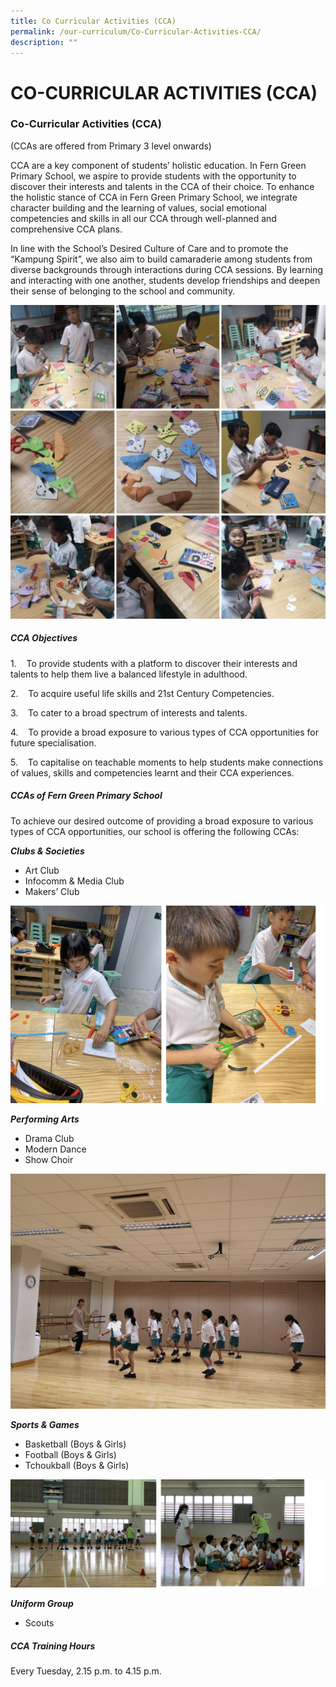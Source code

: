 ```yaml
---
title: Co Curricular Activities (CCA)
permalink: /our-curriculum/Co-Curricular-Activities-CCA/
description: ""
---
```


# **CO-CURRICULAR ACTIVITIES (CCA)**

### **Co-Curricular Activities (CCA)**

(CCAs are offered from Primary 3 level onwards)

CCA are a key component of students’ holistic education. In Fern Green Primary School, we aspire to provide students with the opportunity to discover their interests and talents in the CCA of their choice. To enhance the holistic stance of CCA in Fern Green Primary School, we integrate character building and the learning of values, social emotional competencies and skills in all our CCA through well-planned and comprehensive CCA plans.

In line with the School’s Desired Culture of Care and to promote the “Kampung Spirit”, we also aim to build camaraderie among students from diverse backgrounds through interactions during CCA sessions. By learning and interacting with one another, students develop friendships and deepen their sense of belonging to the school and community.

![](/images/CCA/CCA.png)

##### **CCA Objectives**

1.    To provide students with a platform to discover their interests and talents to help them live a balanced lifestyle in adulthood.

2.    To acquire useful life skills and 21st Century Competencies.

3.    To cater to a broad spectrum of interests and talents.

4.    To provide a broad exposure to various types of CCA opportunities for future specialisation.

5.    To capitalise on teachable moments to help students make connections of values, skills and competencies learnt and their CCA experiences.

##### **CCAs of Fern Green Primary School**

To achieve our desired outcome of providing a broad exposure to various types of CCA opportunities, our school is offering the following CCAs:

**_Clubs & Societies_**

* Art Club  
* Infocomm & Media Club
* Makers’ Club

![](/images/CCA/CCA2.png)

**_Performing Arts_**  

* Drama Club                                   
* Modern Dance
* Show Choir

![](/images/CCA/CCA3.png)

**_Sports & Games_**

* Basketball (Boys & Girls)
* Football (Boys & Girls)
* Tchoukball (Boys & Girls)

![](/images/CCA/CCA4.png)

**_Uniform Group_**

* Scouts

##### **CCA Training Hours**

Every Tuesday, 2.15 p.m. to 4.15 p.m.
